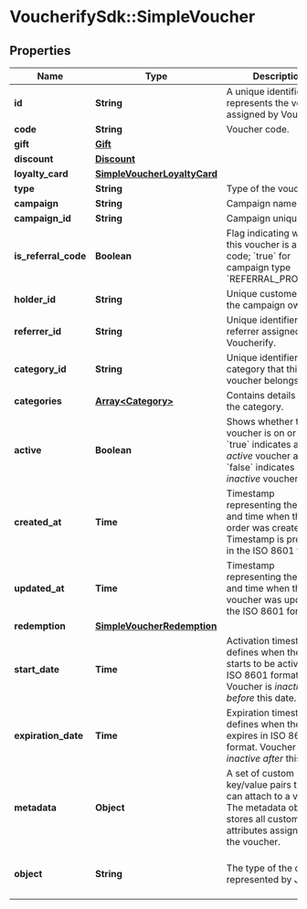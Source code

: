 # VoucherifySdk::SimpleVoucher

## Properties

| Name | Type | Description | Notes |
| ---- | ---- | ----------- | ----- |
| **id** | **String** | A unique identifier that represents the voucher assigned by Voucherify. | [optional] |
| **code** | **String** | Voucher code. | [optional] |
| **gift** | [**Gift**](Gift.md) |  | [optional] |
| **discount** | [**Discount**](Discount.md) |  | [optional] |
| **loyalty_card** | [**SimpleVoucherLoyaltyCard**](SimpleVoucherLoyaltyCard.md) |  | [optional] |
| **type** | **String** | Type of the voucher. | [optional] |
| **campaign** | **String** | Campaign name. | [optional] |
| **campaign_id** | **String** | Campaign unique ID. | [optional] |
| **is_referral_code** | **Boolean** | Flag indicating whether this voucher is a referral code; &#x60;true&#x60; for campaign type &#x60;REFERRAL_PROGRAM&#x60;. | [optional] |
| **holder_id** | **String** | Unique customer ID of the campaign owner. | [optional] |
| **referrer_id** | **String** | Unique identifier of the referrer assigned by Voucherify. | [optional] |
| **category_id** | **String** | Unique identifier of the category that this voucher belongs to. | [optional] |
| **categories** | [**Array&lt;Category&gt;**](Category.md) | Contains details about the category. | [optional] |
| **active** | **Boolean** | Shows whether the voucher is on or off. &#x60;true&#x60; indicates an *active* voucher and &#x60;false&#x60; indicates an *inactive* voucher. | [optional] |
| **created_at** | **Time** | Timestamp representing the date and time when the order was created. Timestamp is presented in the ISO 8601 format. | [optional] |
| **updated_at** | **Time** | Timestamp representing the date and time when the voucher was updated in the ISO 8601 format. | [optional] |
| **redemption** | [**SimpleVoucherRedemption**](SimpleVoucherRedemption.md) |  | [optional] |
| **start_date** | **Time** | Activation timestamp defines when the code starts to be active in ISO 8601 format. Voucher is *inactive before* this date. | [optional] |
| **expiration_date** | **Time** | Expiration timestamp defines when the code expires in ISO 8601 format.  Voucher is *inactive after* this date. | [optional] |
| **metadata** | **Object** | A set of custom key/value pairs that you can attach to a voucher. The metadata object stores all custom attributes assigned to the voucher. | [optional] |
| **object** | **String** | The type of the object represented by JSON. | [optional][default to &#39;voucher&#39;] |

